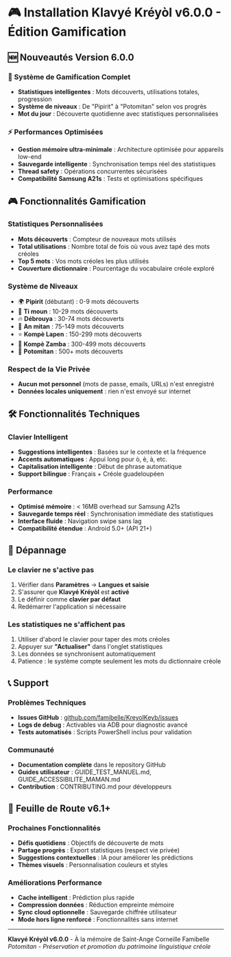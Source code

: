 # 🎮 Installation Klavyé Kréyòl v6.0.0 - Édition Gamification

## 🆕 Nouveautés Version 6.0.0

### 🎯 Système de Gamification Complet
- **Statistiques intelligentes** : Mots découverts, utilisations totales, progression
- **Système de niveaux** : De "Pipirit" à "Potomitan" selon vos progrès
- **Mot du jour** : Découverte quotidienne avec statistiques personnalisées

### ⚡ Performances Optimisées
- **Gestion mémoire ultra-minimale** : Architecture optimisée pour appareils low-end
- **Sauvegarde intelligente** : Synchronisation temps réel des statistiques
- **Thread safety** : Opérations concurrentes sécurisées
- **Compatibilité Samsung A21s** : Tests et optimisations spécifiques

## 🎮 Fonctionnalités Gamification

### Statistiques Personnalisées
- **Mots découverts** : Compteur de nouveaux mots utilisés
- **Total utilisations** : Nombre total de fois où vous avez tapé des mots créoles
- **Top 5 mots** : Vos mots créoles les plus utilisés
- **Couverture dictionnaire** : Pourcentage du vocabulaire créole exploré

### Système de Niveaux
- 🌍 **Pipirit** (débutant) : 0-9 mots découverts
- 🌱 **Ti moun** : 10-29 mots découverts  
- 🔥 **Débrouya** : 30-74 mots découverts
- 💎 **An mitan** : 75-149 mots découverts
- ⭐ **Kompè Lapen** : 150-299 mots découverts
- 🌟 **Kompè Zamba** : 300-499 mots découverts
- 👑 **Potomitan** : 500+ mots découverts

### Respect de la Vie Privée
- **Aucun mot personnel** (mots de passe, emails, URLs) n'est enregistré
- **Données locales uniquement** : rien n'est envoyé sur internet

## 🛠️ Fonctionnalités Techniques

### Clavier Intelligent
- **Suggestions intelligentes** : Basées sur le contexte et la fréquence
- **Accents automatiques** : Appui long pour ò, è, à, etc.
- **Capitalisation intelligente** : Début de phrase automatique
- **Support bilingue** : Français + Créole guadeloupéen

### Performance
- **Optimisé mémoire** : < 16MB overhead sur Samsung A21s
- **Sauvegarde temps réel** : Synchronisation immédiate des statistiques
- **Interface fluide** : Navigation swipe sans lag
- **Compatibilité étendue** : Android 5.0+ (API 21+)

## 🔧 Dépannage

### Le clavier ne s'active pas
1. Vérifier dans **Paramètres** → **Langues et saisie**
2. S'assurer que **Klavyé Kréyòl** est **activé**
3. Le définir comme **clavier par défaut**
4. Redémarrer l'application si nécessaire

### Les statistiques ne s'affichent pas
1. Utiliser d'abord le clavier pour taper des mots créoles
2. Appuyer sur **"Actualiser"** dans l'onglet statistiques
3. Les données se synchronisent automatiquement
4. Patience : le système compte seulement les mots du dictionnaire créole


## 📞 Support

### Problèmes Techniques
- **Issues GitHub** : [github.com/famibelle/KreyolKeyb/issues](https://github.com/famibelle/KreyolKeyb/issues)
- **Logs de debug** : Activables via ADB pour diagnostic avancé
- **Tests automatisés** : Scripts PowerShell inclus pour validation

### Communauté
- **Documentation complète** dans le repository GitHub
- **Guides utilisateur** : GUIDE_TEST_MANUEL.md, GUIDE_ACCESSIBILITE_MAMAN.md
- **Contribution** : CONTRIBUTING.md pour développeurs

## 🎯 Feuille de Route v6.1+

### Prochaines Fonctionnalités
- **Défis quotidiens** : Objectifs de découverte de mots
- **Partage progrès** : Export statistiques (respect vie privée)  
- **Suggestions contextuelles** : IA pour améliorer les prédictions
- **Thèmes visuels** : Personnalisation couleurs et styles

### Améliorations Performance
- **Cache intelligent** : Prédiction plus rapide
- **Compression données** : Réduction empreinte mémoire
- **Sync cloud optionnelle** : Sauvegarde chiffrée utilisateur
- **Mode hors ligne renforcé** : Fonctionnalités sans internet

---

**Klavyé Kréyòl v6.0.0** - À la mémoire de Saint-Ange Corneille Famibelle  
*Potomitan - Préservation et promotion du patrimoine linguistique créole*